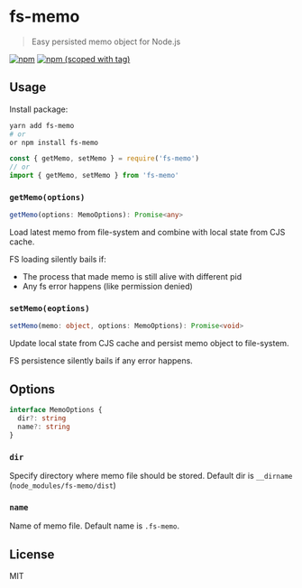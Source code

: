 # fs-memo

> Easy persisted memo object for Node.js

[![npm](https://img.shields.io/npm/dt/fs-memo.svg?style=flat-square)](https://npmjs.com/package/fs-memo)
[![npm (scoped with tag)](https://img.shields.io/npm/v/fs-memo/latest.svg?style=flat-square)](https://npmjs.com/package/fs-memo)

## Usage

Install package:

```bash
yarn add fs-memo
# or
or npm install fs-memo
```

```js
const { getMemo, setMemo } = require('fs-memo')
// or
import { getMemo, setMemo } from 'fs-memo'
```


### `getMemo(options)`

```ts
getMemo(options: MemoOptions): Promise<any>
```

Load latest memo from file-system and combine with local state from CJS cache.

FS loading silently bails if:
 - The process that made memo is still alive with different pid
 - Any fs error happens (like permission denied)

### `setMemo(eoptions)`

```ts
setMemo(memo: object, options: MemoOptions): Promise<void>
```

Update local state from CJS cache and persist memo object to file-system.

FS persistence silently bails if any error happens.

## Options

```ts
interface MemoOptions {
  dir?: string
  name?: string
}
```

### `dir`

Specify directory where memo file should be stored. Default dir is `__dirname` (`node_modules/fs-memo/dist`)

### `name`

Name of memo file. Default name is `.fs-memo`.

## License

MIT
